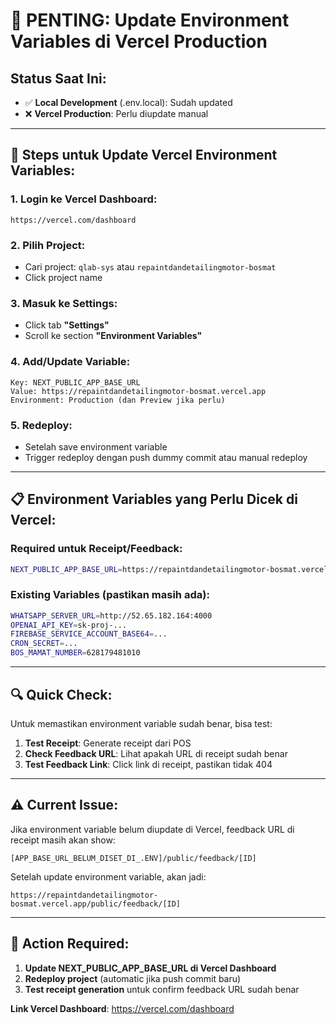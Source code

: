 # 🚨 PENTING: Update Environment Variables di Vercel Production

## Status Saat Ini:
- ✅ **Local Development** (.env.local): Sudah updated
- ❌ **Vercel Production**: Perlu diupdate manual

---

## 🔧 **Steps untuk Update Vercel Environment Variables**:

### 1. **Login ke Vercel Dashboard**:
```
https://vercel.com/dashboard
```

### 2. **Pilih Project**:
- Cari project: `qlab-sys` atau `repaintdandetailingmotor-bosmat`
- Click project name

### 3. **Masuk ke Settings**:
- Click tab **"Settings"**
- Scroll ke section **"Environment Variables"**

### 4. **Add/Update Variable**:
```
Key: NEXT_PUBLIC_APP_BASE_URL
Value: https://repaintdandetailingmotor-bosmat.vercel.app
Environment: Production (dan Preview jika perlu)
```

### 5. **Redeploy**:
- Setelah save environment variable
- Trigger redeploy dengan push dummy commit atau manual redeploy

---

## 📋 **Environment Variables yang Perlu Dicek di Vercel**:

### **Required untuk Receipt/Feedback**:
```bash
NEXT_PUBLIC_APP_BASE_URL=https://repaintdandetailingmotor-bosmat.vercel.app
```

### **Existing Variables (pastikan masih ada)**:
```bash
WHATSAPP_SERVER_URL=http://52.65.182.164:4000
OPENAI_API_KEY=sk-proj-...
FIREBASE_SERVICE_ACCOUNT_BASE64=...
CRON_SECRET=...
BOS_MAMAT_NUMBER=628179481010
```

---

## 🔍 **Quick Check**:

Untuk memastikan environment variable sudah benar, bisa test:

1. **Test Receipt**: Generate receipt dari POS
2. **Check Feedback URL**: Lihat apakah URL di receipt sudah benar
3. **Test Feedback Link**: Click link di receipt, pastikan tidak 404

---

## ⚠️ **Current Issue**:

Jika environment variable belum diupdate di Vercel, feedback URL di receipt masih akan show:
```
[APP_BASE_URL_BELUM_DISET_DI_.ENV]/public/feedback/[ID]
```

Setelah update environment variable, akan jadi:
```
https://repaintdandetailingmotor-bosmat.vercel.app/public/feedback/[ID]
```

---

## 🚀 **Action Required**:

1. **Update NEXT_PUBLIC_APP_BASE_URL di Vercel Dashboard**
2. **Redeploy project** (automatic jika push commit baru)
3. **Test receipt generation** untuk confirm feedback URL sudah benar

**Link Vercel Dashboard**: https://vercel.com/dashboard
